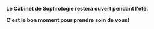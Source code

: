 **Le Cabinet de Sophrologie restera ouvert pendant l'été.**

**C'est le bon moment pour prendre soin de vous!**
